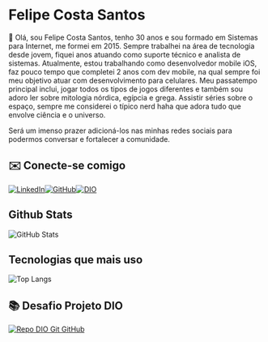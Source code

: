 
# Felipe Costa Santos
👋 Olá, sou Felipe Costa Santos, tenho 30 anos e sou formado em Sistemas para Internet, me formei em 2015. Sempre trabalhei na área de tecnologia desde jovem, fiquei anos atuando como suporte técnico e analista de sistemas. Atualmente, estou trabalhando como desenvolvedor mobile iOS, faz pouco tempo que completei 2 anos com dev mobile, na qual sempre foi meu objetivo atuar com desenvolvimento para celulares. Meu passatempo principal inclui, jogar todos os tipos de jogos diferentes e também sou adoro ler sobre mitologia nórdica, egípcia e grega. Assistir séries sobre o espaço, sempre me considerei o típico nerd haha que adora tudo que envolve ciência e o universo. 

Será um imenso prazer adicioná-los nas minhas redes sociais para podermos conversar e fortalecer a comunidade.

## ✉️ Conecte-se comigo

[![LinkedIn](https://img.shields.io/badge/LinkedIn-0077B5?style=for-the-badge&logo=linkedin&logoColor=white)](https://www.linkedin.com/in/felipe-santos-59a0a9a5/)[![GitHub](https://img.shields.io/badge/GitHub-100000?style=for-the-badge&logo=github&logoColor=white)](https://github.com/felipesantos17)[![DIO](https://img.shields.io/badge/DIO-D75413?style=for-the-badge)](https://www.dio.me/users/fezto_17) 

## Github Stats

![GitHub Stats](https://github-readme-stats.vercel.app/api?username=felipesantos17&theme=transparent&bg_color=000&border_color=30A3DC&show_icons=true&icon_color=30A3DC&title_color=E94D5F&text_color=FFF)

## Tecnologias que mais uso

![Top Langs](https://github-readme-stats-git-masterrstaa-rickstaa.vercel.app/api/top-langs/?username=felipesantos17&layout=compact&bg_color=000&border_color=30A3DC&title_color=E94D5F&text_color=FFF)

## 📚 Desafio Projeto DIO
[![Repo DIO Git GitHub](https://github-readme-stats.vercel.app/api/pin/?username=felipesantos17&repo=dio-lab-open-source&bg_color=000&border_color=30A3DC&show_icons=true&icon_color=30A3DC&title_color=E94D5F&text_color=FFF)](https://github.com/felipesantos17/dio-lab-open-source)